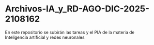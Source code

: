 # Archivos-IA_y_RD-AGO-DIC-2025-2108162
En este repositorio se subirán las tareas y el PIA de la materia de Inteligencia artificial y redes neuronales 

